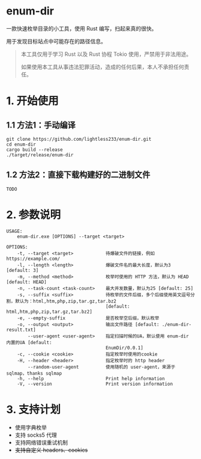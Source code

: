 # enum-dir

一款快速枚举目录的小工具，使用 Rust 编写，扫起来真的很快。

用于发现目标站点中可能存在的路径信息。

> 本工具仅用于学习 Rust 以及 Rust 协程 Tokio 使用，严禁用于非法用途。
> 
> 如果使用本工具从事违法犯罪活动，造成的任何后果，本人不承担任何责任。

# 1. 开始使用
## 1.1 方法1：手动编译
```shell
git clone https://github.com/lightless233/enum-dir.git
cd enum-dir
cargo build --release 
./target/release/enum-dir
```

## 1.2 方法2：直接下载构建好的二进制文件
```shell
TODO
```

# 2. 参数说明
```shell
USAGE:
    enum-dir.exe [OPTIONS] --target <target>

OPTIONS:
    -t, --target <target>            待爆破文件的链接，例如 https://example.com/
    -l, --length <length>            爆破文件名的最大长度，默认为3 [default: 3]
    -m, --method <method>            枚举时使用的 HTTP 方法，默认为 HEAD [default: HEAD]
    -n, --task-count <task-count>    最大并发数量，默认为25 [default: 25]
    -s, --suffix <suffix>            待枚举的文件后缀，多个后缀使用英文逗号分割，默认为：html,htm,php,zip,tar.gz,tar.bz2
                                     [default: html,htm,php,zip,tar.gz,tar.bz2]
    -e, --empty-suffix               是否枚举空后缀，默认枚举
    -o, --output <output>            输出文件路径 [default: ./enum-dir-result.txt]
        --user-agent <user-agent>    指定扫描时候的UA，默认使用 enum-dir 内置的UA [default:
                                     EnumDir/0.0.1]
    -c, --cookie <cookie>            指定枚举时使用的cookie
    -H, --header <header>            指定枚举时的 http header
        --random-user-agent          使用随机的 user-agent，来源于 sqlmap，thanks sqlmap
    -h, --help                       Print help information
    -V, --version                    Print version information
```

# 3. 支持计划
- 使用字典枚举
- 支持 socks5 代理
- 支持网络错误重试机制
- ~~支持自定义 headers、cookies~~